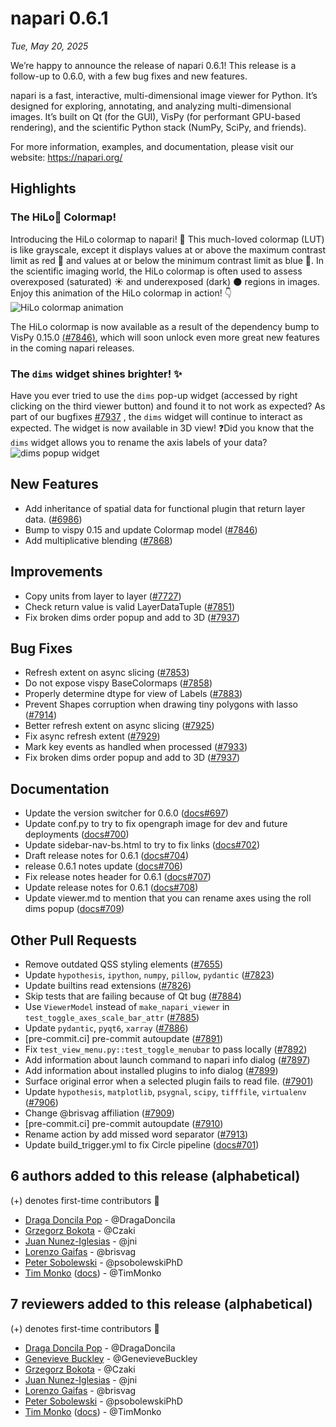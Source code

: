 # napari 0.6.1

*Tue, May 20, 2025*

We’re happy to announce the release of napari 0.6.1! This release is a follow-up to 0.6.0, with a few bug fixes and new features.

napari is a fast, interactive, multi-dimensional image viewer for Python. It’s designed for exploring, annotating, and analyzing multi-dimensional images. It’s built on Qt (for the GUI), VisPy (for performant GPU-based rendering), and the scientific Python stack (NumPy, SciPy, and friends).

For more information, examples, and documentation, please visit our website: https://napari.org/

## Highlights

### The HiLo👋 Colormap!

Introducing the HiLo colormap to napari! 🎨 This much-loved colormap (LUT) is like grayscale, except it displays values at or above the maximum contrast limit as red 🔴 and values at or below the minimum contrast limit as blue 🔵. In the scientific imaging world, the HiLo colormap is often used to assess overexposed (saturated) ☀️ and underexposed (dark) 🌑 regions in images.
Enjoy this animation of the HiLo colormap in action! 👇
![HiLo colormap animation](https://github.com/user-attachments/assets/b77e98b4-3f9c-437a-b169-2444544ee454)

The HiLo colormap is now available as a result of the dependency bump to VisPy 0.15.0 [(#7846)](https://github.com/napari/napari/pull/7846), which will soon unlock even more great new features in the coming napari releases.

### The `dims` widget shines brighter! ✨

Have you ever tried to use the `dims` pop-up widget (accessed by right clicking on the third viewer button) and found it to not work as expected? As part of our bugfixes [#7937](https://github.com/napari/napari/pull/7937) , the `dims` widget will continue to interact as expected. The widget is now available in 3D view!
❓Did you know that the `dims` widget allows you to rename the axis labels of your data?
![dims popup widget](https://github.com/user-attachments/assets/3b38462b-8fe2-47b2-be02-66a714d18d8f)


## New Features

- Add inheritance of spatial data for functional plugin that return layer data.  ([#6986](https://github.com/napari/napari/pull/6986))
- Bump to vispy 0.15 and update Colormap model ([#7846](https://github.com/napari/napari/pull/7846))
- Add multiplicative blending ([#7868](https://github.com/napari/napari/pull/7868))

## Improvements

- Copy units from layer to layer ([#7727](https://github.com/napari/napari/pull/7727))
- Check return value is valid LayerDataTuple ([#7851](https://github.com/napari/napari/pull/7851))
- Fix broken dims order popup and add to 3D ([#7937](https://github.com/napari/napari/pull/7937))

## Bug Fixes

- Refresh extent on async slicing ([#7853](https://github.com/napari/napari/pull/7853))
- Do not expose vispy BaseColormaps ([#7858](https://github.com/napari/napari/pull/7858))
- Properly determine dtype for view of Labels ([#7883](https://github.com/napari/napari/pull/7883))
- Prevent Shapes corruption when drawing tiny polygons with lasso ([#7914](https://github.com/napari/napari/pull/7914))
- Better refresh extent on async slicing ([#7925](https://github.com/napari/napari/pull/7925))
- Fix async refresh extent ([#7929](https://github.com/napari/napari/pull/7929))
- Mark key events as handled when processed ([#7933](https://github.com/napari/napari/pull/7933))
- Fix broken dims order popup and add to 3D ([#7937](https://github.com/napari/napari/pull/7937))

## Documentation

- Update the version switcher for 0.6.0 ([docs#697](https://github.com/napari/docs/pull/697))
- Update conf.py to try to fix opengraph image for dev and future deployments ([docs#700](https://github.com/napari/docs/pull/700))
- Update sidebar-nav-bs.html to try to fix links ([docs#702](https://github.com/napari/docs/pull/702))
- Draft release notes for 0.6.1 ([docs#704](https://github.com/napari/docs/pull/704))
- release 0.6.1 notes update ([docs#706](https://github.com/napari/docs/pull/706))
- Fix release notes header for 0.6.1 ([docs#707](https://github.com/napari/docs/pull/707))
- Update release notes for 0.6.1 ([docs#708](https://github.com/napari/docs/pull/708))
- Update viewer.md to mention that you can rename axes using the roll dims popup ([docs#709](https://github.com/napari/docs/pull/709))

## Other Pull Requests

- Remove outdated QSS styling elements ([#7655](https://github.com/napari/napari/pull/7655))
- Update `hypothesis`, `ipython`, `numpy`, `pillow`, `pydantic` ([#7823](https://github.com/napari/napari/pull/7823))
- Update builtins read extensions ([#7826](https://github.com/napari/napari/pull/7826))
- Skip tests that are failing because of Qt bug ([#7884](https://github.com/napari/napari/pull/7884))
- Use `ViewerModel` instead of `make_napari_viewer` in `test_toggle_axes_scale_bar_attr` ([#7885](https://github.com/napari/napari/pull/7885))
- Update `pydantic`, `pyqt6`, `xarray` ([#7886](https://github.com/napari/napari/pull/7886))
- [pre-commit.ci] pre-commit autoupdate ([#7891](https://github.com/napari/napari/pull/7891))
- Fix `test_view_menu.py::test_toggle_menubar` to pass locally ([#7892](https://github.com/napari/napari/pull/7892))
- Add information about launch command to napari info dialog ([#7897](https://github.com/napari/napari/pull/7897))
- Add information about installed plugins to info dialog ([#7899](https://github.com/napari/napari/pull/7899))
- Surface original error when a selected plugin fails to read file. ([#7901](https://github.com/napari/napari/pull/7901))
- Update `hypothesis`, `matplotlib`, `psygnal`, `scipy`, `tifffile`, `virtualenv` ([#7906](https://github.com/napari/napari/pull/7906))
- Change @brisvag affiliation ([#7909](https://github.com/napari/napari/pull/7909))
- [pre-commit.ci] pre-commit autoupdate ([#7910](https://github.com/napari/napari/pull/7910))
- Rename action by add missed word separator ([#7913](https://github.com/napari/napari/pull/7913))
- Update build_trigger.yml to fix Circle pipeline ([docs#701](https://github.com/napari/docs/pull/701))


## 6 authors added to this release (alphabetical)

(+) denotes first-time contributors 🥳

- [Draga Doncila Pop](https://github.com/napari/napari/commits?author=DragaDoncila) - @DragaDoncila
- [Grzegorz Bokota](https://github.com/napari/napari/commits?author=Czaki) - @Czaki
- [Juan Nunez-Iglesias](https://github.com/napari/docs/commits?author=jni) - @jni
- [Lorenzo Gaifas](https://github.com/napari/napari/commits?author=brisvag) - @brisvag
- [Peter Sobolewski](https://github.com/napari/docs/commits?author=psobolewskiPhD) - @psobolewskiPhD
- [Tim Monko](https://github.com/napari/napari/commits?author=TimMonko) ([docs](https://github.com/napari/docs/commits?author=TimMonko))  - @TimMonko


## 7 reviewers added to this release (alphabetical)

(+) denotes first-time contributors 🥳

- [Draga Doncila Pop](https://github.com/napari/napari/commits?author=DragaDoncila) - @DragaDoncila
- [Genevieve Buckley](https://github.com/napari/docs/commits?author=GenevieveBuckley) - @GenevieveBuckley
- [Grzegorz Bokota](https://github.com/napari/napari/commits?author=Czaki) - @Czaki
- [Juan Nunez-Iglesias](https://github.com/napari/docs/commits?author=jni) - @jni
- [Lorenzo Gaifas](https://github.com/napari/napari/commits?author=brisvag) - @brisvag
- [Peter Sobolewski](https://github.com/napari/docs/commits?author=psobolewskiPhD) - @psobolewskiPhD
- [Tim Monko](https://github.com/napari/napari/commits?author=TimMonko) ([docs](https://github.com/napari/docs/commits?author=TimMonko))  - @TimMonko

